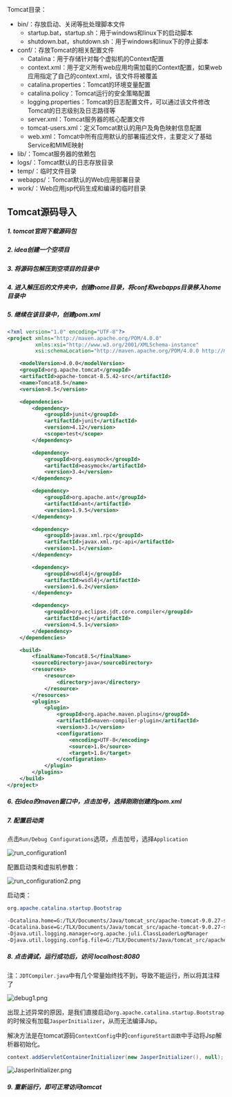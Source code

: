 



Tomcat目录：

* bin/：存放启动、关闭等批处理脚本文件
  * startup.bat，startup.sh：用于windows和linux下的启动脚本
  * shutdown.bat，shutdown.sh：用于windows和linux下的停止脚本
* conf/：存放Tomcat的相关配置文件
  * Catalina：用于存储针对每个虚拟机的Context配置
  * context.xml：用于定义所有web应用均需加载的Context配置，如果web应用指定了自己的context.xml，该文件将被覆盖
  * catalina.properties：Tomcat的环境变量配置
  * catalina.policy：Tomcat运行的安全策略配置
  * logging.properties：Tomcat的日志配置文件，可以通过该文件修改Tomcat的日志级别及日志路径等
  * server.xml：Tomcat服务器的核心配置文件
  * tomcat-users.xml：定义Tomcat默认的用户及角色映射信息配置
  * web.xml：Tomcat中所有应用默认的部署描述文件，主要定义了基础Service和MIME映射
* lib/：Tomcat服务器的依赖包
* logs/：Tomcat默认的日志存放目录
* temp/：临时文件目录
* webapps/：Tomcat默认的Web应用部署目录
* work/：Web应用jsp代码生成和编译的临时目录





## Tomcat源码导入

##### 1. tomcat官网下载源码包

##### 2. idea创建一个空项目

##### 3. 将源码包解压到空项目的目录中

##### 4. 进入解压后的文件夹中，创建home目录，将conf和webapps目录移入home目录中

##### 5. 继续在该目录中，创建pom.xml

```xml
<?xml version="1.0" encoding="UTF-8"?>
<project xmlns="http://maven.apache.org/POM/4.0.0"
         xmlns:xsi="http://www.w3.org/2001/XMLSchema-instance"
         xsi:schemaLocation="http://maven.apache.org/POM/4.0.0 http://maven.apache.org/xsd/maven-4.0.0.xsd">

    <modelVersion>4.0.0</modelVersion>
    <groupId>org.apache.tomcat</groupId>
    <artifactId>apache-tomcat-8.5.42-src</artifactId>
    <name>Tomcat8.5</name>
    <version>8.5</version>

    <dependencies>
        <dependency>
            <groupId>junit</groupId>
            <artifactId>junit</artifactId>
            <version>4.12</version>
            <scope>test</scope>
        </dependency>

        <dependency>
            <groupId>org.easymock</groupId>
            <artifactId>easymock</artifactId>
            <version>3.4</version>
        </dependency>

        <dependency>
            <groupId>org.apache.ant</groupId>
            <artifactId>ant</artifactId>
            <version>1.9.5</version>
        </dependency>

        <dependency>
            <groupId>javax.xml.rpc</groupId>
            <artifactId>javax.xml.rpc-api</artifactId>
            <version>1.1</version>
        </dependency>

        <dependency>
            <groupId>wsdl4j</groupId>
            <artifactId>wsdl4j</artifactId>
            <version>1.6.2</version>
        </dependency>

        <dependency>
            <groupId>org.eclipse.jdt.core.compiler</groupId>
            <artifactId>ecj</artifactId>
            <version>4.5.1</version>
        </dependency>
    </dependencies>

    <build>
        <finalName>Tomcat8.5</finalName>
        <sourceDirectory>java</sourceDirectory>
        <resources>
            <resource>
                <directory>java</directory>
            </resource>
        </resources>
        <plugins>
            <plugin>
                <groupId>org.apache.maven.plugins</groupId>
                <artifactId>maven-compiler-plugin</artifactId>
                <version>3.1</version>
                <configuration>
                    <encoding>UTF-8</encoding>
                    <source>1.8</source>
                    <target>1.8</target>
                </configuration>
            </plugin>
        </plugins>
    </build>
</project>
```

##### 6. 在idea的maven窗口中，点击加号，选择刚刚创建的pom.xml

##### 7. 配置启动类

点击`Run/Debug Configurations`选项，点击加号，选择`Application`

![run_configuration1](./img/run_configuration1.png)

配置启动类和虚拟机参数：

![run_configuration2.png](./img/run_configuration2.png)

启动类：

```java
org.apache.catalina.startup.Bootstrap
```



```xml
-Dcatalina.home=G:/TLX/Documents/Java/tomcat_src/apache-tomcat-9.0.27-src/home
-Dcatalina.base=G:/TLX/Documents/Java/tomcat_src/apache-tomcat-9.0.27-src/home
-Djava.util.logging.manager=org.apache.juli.ClassLoaderLogManager 
-Djava.util.logging.config.file=G:/TLX/Documents/Java/tomcat_src/apache-tomcat-9.0.27-src/home/conf/logging.properties
```

##### 8. 点击调试，运行成功后，访问 localhost:8080

注：`JDTCompiler.java`中有几个常量始终找不到，导致不能运行，所以将其注释了

![debug1.png](./img/debug1.png)

出现上述异常的原因，是我们直接启动`org.apache.catalina.startup.Bootstrap`的时候没有加载`JasperInitializer`，从而无法编译Jsp。

解决方法是在tomcat源码`ContextConfig`中的`configureStart函数`中手动将Jsp解析器初始化。

```java
context.addServletContainerInitializer(new JasperInitializer(), null);
```

![JasperInitializer.png](./img/JasperInitializer.png)

##### 9. 重新运行，即可正常访问tomcat